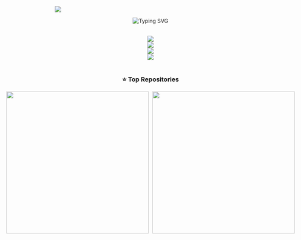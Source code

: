 <img src="https://wallpapers.com/images/hd/cyberpunk-city-background-zydka6wgso9qt0ba.jpg">

<p align="center">
 <img src="https://readme-typing-svg.herokuapp.com?font=Roboto+Mono&pause=2500&color=F9F9FB&center=true&vCenter=true&width=600&lines=Hi+I'm+Nicolas+Alves;Full+Stack+Developer+%7C+Open+Source+Lover" alt="Typing SVG" />
</p>



<br/>

<div align="center">
  <img src="https://skillicons.dev/icons?i=,nodejs,mongodb,gitlab,arduino,nextjs,tailwind" /><br>
    <img src="https://skillicons.dev/icons?i=bootstrap,html,css,vscode,github,git,notion,figma,pycharm" /><br>
    <img src="https://skillicons.dev/icons?i=c,bash,ubuntu,python,javascript,mysql" /><br>
    <img src="https://skillicons.dev/icons?i=cpp,cs,vim,java,htmx,debian,neovim,atom,pwsh" /><br>
</div>

<br/>


<div align="center">
  <h3>⭐️ Top Repositories</h3>
  <div style="display: flex; justify-content: center; gap: 10px;">
    <a href="https://github.com/Nicolas-Alves23/threejs.git">
        <img width=375 src="https://github-readme-stats.vercel.app/api/pin/?username=Nicolas-Alves23&repo=ThreeJS&theme=light&title_color=000000&icon_color=000000&text_color=000000&bg_color=ffffff" />
        </a>
    <a href="https://github.com/Nicolas-Alves23/React_plus_api.git">
        <img width=375 src="https://github-readme-stats.vercel.app/api/pin/?username=Nicolas-Alves23&repo=pwbe&theme=light&title_color=000000&icon_color=000000&text_color=000000&bg_color=ffffff" />
    </a>
</div>
